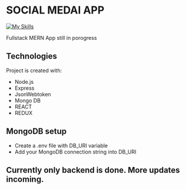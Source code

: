 # SOCIAL MEDAI APP

[![My Skills](https://skills.thijs.gg/icons?i=nodejs,express,javascript,react,redux,mongodb,&theme=dark)](https://skills.thijs.gg)

Fullstack MERN App still in porogress

## Technologies

Project is created with:
- Node.js
- Express
- JsonWebtoken
- Mongo DB
- REACT
- REDUX

## MongoDB setup

- Create a .env file with DB_URI variable
- Add your MongoDB connection string into DB_URI


## Currently only backend is done. More updates incoming.
